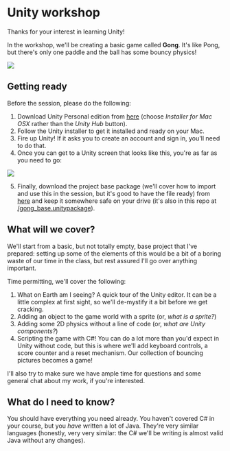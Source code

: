 # Unity workshop

Thanks for your interest in learning Unity!

In the workshop, we'll be creating a basic game called **Gong**. It's like Pong, but there's only one paddle and the ball has some bouncy physics!

![](https://cdn.rawgit.com/unwitting/unity-workshop/c44f2397/gong.gif)

## Getting ready

Before the session, please do the following:

1. Download Unity Personal edition from [here](https://store.unity.com/download?ref=personal) (choose _Installer for Mac OSX_ rather than the _Unity Hub_ button).
2. Follow the Unity installer to get it installed and ready on your Mac.
3. Fire up Unity! If it asks you to create an account and sign in, you'll need to do that.
4. Once you can get to a Unity screen that looks like this, you're as far as you need to go:

![](https://cdn.rawgit.com/unwitting/unity-workshop/15e09c70/new_project.png)

5. Finally, download the project base package (we'll cover how to import and use this in the session, but it's good to have the file ready) from [here](https://cdn.rawgit.com/unwitting/unity-workshop/c0b752c8/gong_base.unitypackage) and keep it somewhere safe on your drive (it's also in this repo at [/gong_base.unitypackage](https://github.com/unwitting/unity-workshop/blob/master/gong_base.unitypackage)).

## What will we cover?

We'll start from a basic, but not totally empty, base project that I've prepared: setting up some of the elements of this would be a bit of a boring waste of our time in the class, but rest assured I'll go over anything important.

Time permitting, we'll cover the following:

1. What on Earth am I seeing? A quick tour of the Unity editor. It can be a little complex at first sight, so we'll de-mystify it a bit before we get cracking.
2. Adding an object to the game world with a sprite (or, _what is a sprite?_)
3. Adding some 2D physics without a line of code (or, _what are Unity components?_)
4. Scripting the game with C#! You can do a lot more than you'd expect in Unity without code, but this is where we'll add keyboard controls, a score counter and a reset mechanism. Our collection of bouncing pictures becomes a game!

I'll also try to make sure we have ample time for questions and some general chat about my work, if you're interested.

## What do I need to know?

You should have everything you need already. You haven't covered C# in your course, but you _have_ written a lot of Java. They're very similar languages (honestly, very very similar: the C# we'll be writing is almost valid Java without any changes).
